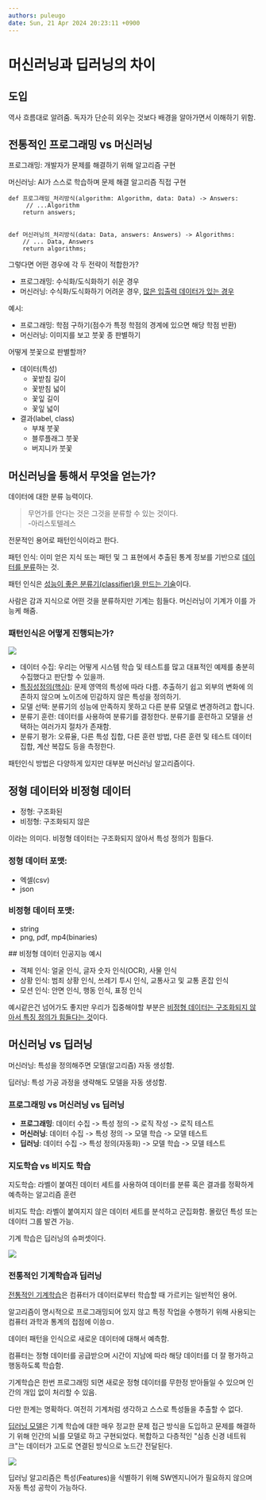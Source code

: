 ```yaml
---
authors: puleugo
date: Sun, 21 Apr 2024 20:23:11 +0900
---
```


# 머신러닝과 딥러닝의 차이

## 도입

역사 흐름대로 알려줌. 독자가 단순히 외우는 것보다 배경을 알아가면서 이해하기 위함.

## 전통적인 프로그래밍 vs 머신러닝

프로그래밍: 개발자가 문제를 해결하기 위해 알고리즘 구현

머신러닝: AI가 스스로 학습하며 문제 해결 알고리즘 직접 구현

```
def 프로그래밍_처리방식(algorithm: Algorithm, data: Data) -> Answers:
	 // ...Algorithm
	return answers;


def 머신러닝의_처리방식(data: Data, answers: Answers) -> Algorithms:
	// ... Data, Answers
    return algorithms;
```

그렇다면 어떤 경우에 각 두 전략이 적합한가?

* 프로그래밍: 수식화/도식화하기 쉬운 경우
* 머신러닝: 수식화/도식화하기 어려운 경우, <u>많은 입출력 데이터가 있는 경우</u>

예시:

* 프로그래밍: 학점 구하기(점수가 특정 학점의 경계에 있으면 해당 학점 반환)
* 머신러닝: 이미지를 보고 붓꽃 종 판별하기

어떻게 붓꽃으로 판별할까?

* 데이터(특성)
  * 꽃받침 길이
  * 꽃받침 넓이
  * 꽃잎 길이
  * 꽃잎 넓이
* 결과(label, class)
  * 부채 붓꽃
  * 블루플래그 붓꽃
  * 버지니카 붓꽃

## 머신러닝을 통해서 무엇을 얻는가?

데이터에 대한 분류 능력이다.

> 무언가를 안다는 것은 그것을 분류할 수 있는 것이다.  
> \-아리스토텔레스

전문적인 용어로 패턴인식이라고 한다.

패턴 인식: 이미 얻은 지식 또는 패턴 및 그 표현에서 추출된 통계 정보를 기반으로 <u>데이터를 분류</u>하는 것.

패턴 인식은 <u>성능이 좋은 분류기(classifier)을 만드는 기술</u>이다.

사람은 감과 지식으로 어떤 것을 분류하지만 기계는 힘들다. 머신러닝이 기계가 이를 가능케 해줌.

### 패턴인식은 어떻게 진행되는가?

![](https://blog.kakaocdn.net/dn/M45wX/btsGMDqmG7I/DMA67gcKiTB193qwylb7ck/img.png)

* 데이터 수집: 우리는 어떻게 시스템 학습 및 테스트를 많고 대표적인 예제를 충분히 수집했다고 판단할 수 있을까.
* <u>특징성정의(핵심)</u>: 문제 영역의 특성에 따라 다름. 추출하기 쉽고 외부의 변화에 의존하지 않으며 노이즈에 민감하지 않은 특성을 정의하기.
* 모델 선택: 분류기의 성능에 만족하지 못하고 다른 분류 모델로 변경하려고 합니다.
* 분류기 훈련: 데이터를 사용하여 분류기를 결정한다. 분류기를 훈련하고 모델을 선택하는 여러가지 절차가 존재함.
* 분류기 평가: 오류율, 다른 특성 집합, 다른 훈련 방법, 다른 훈련 및 테스트 데이터 집합, 계산 복잡도 등을 측정한다.

패턴인식 방법은 다양하게 있지만 대부분 머신러닝 알고리즘이다.

## 정형 데이터와 비정형 데이터

* 정형: 구조화된
* 비정형: 구조화되지 않은

이라는 의미다. 비정형 데이터는 구조화되지 않아서 특성 정의가 힘들다.

### 정형 데이터 포맷:

* 엑셀(csv)
* json

### 비정형 데이터 포맷:

* string
* png, pdf, mp4(binaries)

\## 비정형 데이터 인공지능 예시

* 객체 인식: 얼굴 인식, 글자 숫자 인식(OCR), 사물 인식
* 상황 인식: 범죄 상황 인식, 쓰레기 투시 인식, 교통사고 및 교통 혼잡 인식
* 모션 인식: 안면 인식, 행동 인식, 표정 인식

예시같은건 넘어가도 좋지만 우리가 집중해야할 부분은 <u>비정형 데이터는 구조화되지 않아서 특징 정의가 힘들다는 것</u>이다.

## 머신러닝 vs 딥러닝

머신러닝: 특성을 정의해주면 모델(알고리즘) 자동 생성함.

딥러닝: 특성 가공 과정을 생략해도 모델을 자동 생성함.

### 프로그래밍 vs 머신러닝 vs 딥러닝

* **프로그래밍**: 데이터 수집 -> 특성 정의 -> 로직 작성 -> 로직 테스트
* **머신러닝**: 데이터 수집 -> 특성 정의 -> 모델 학습 -> 모델 테스트
* **딥러닝**: 데이터 수집 -> 특성 정의(자동화) -> 모델 학습 -> 모델 테스트

### 지도학습 vs 비지도 학습

지도학습: 라벨이 붙여진 데이터 세트를 사용하여 데이터를 분류 혹은 결과를 정확하게 예측하는 알고리즘 훈련

비지도 학습: 라벨이 붙여지지 않은 데이터 세트를 분석하고 군집화함. 몰랐던 특성 또는 데이터 그룹 발견 가능.

기계 학습은 딥러닝의 슈퍼셋이다.

![](https://blog.kakaocdn.net/dn/9Qheb/btsGMKJArHV/I8Rw1ksVypgLocR53b3HYk/img.png)

### 전통적인 기계학습과 딥러닝

<u>전통적인 기계학습</u>은 컴퓨터가 데이터로부터 학습할 때 가르키는 일반적인 용어.

알고리즘이 명시적으로 프로그래밍되어 있지 않고 특정 작업을 수행하기 위해 사용되는 컴퓨터 과학과 통계의 접점에 이씅ㅁ.

데이터 패턴을 인식으로 새로운 데이터에 대해서 예측함.

컴퓨터는 정형 데이터를 공급받으며 시간이 지남에 따라 해당 데이터를 더 잘 평가하고 행동하도록 학습함.

기계학습은 한번 프로그래밍 되면 새로운 정형 데이터를 무한정 받아들일 수 있으며 인간의 개입 없이 처리할 수 있음.

다만 한계는 명확하다. 여전히 기계처럼 생각하고 스스로 특성들을 추출할 수 없다.

<u>딥러닝 모델</u>은 기계 학습에 대한 매우 정교한 문제 접근 방식을 도입하고 문제를 해결하기 위해 인간의 뇌를 모델로 하고 구현되었다. 복합하고 다층적인 "심층 신경 네트워크"는 데이터가 고도로 연결된 방식으로 노드간 전달된다.

![](https://blog.kakaocdn.net/dn/zPebX/btsGMK3TmR1/tYrTAK0B9VVlBoFEFp1Gu1/img.png)

딥러닝 알고리즘은 특성(Features)을 식별하기 위해 SW엔지니어가 필요하지 않으며 자동 특성 공학이 가능하다.

